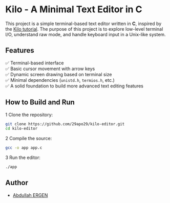 
# Kilo - A Minimal Text Editor in C

This project is a simple terminal-based text editor written in **C**, inspired by the [Kilo tutorial](https://viewsourcecode.org/snaptoken/kilo/).
The purpose of this project is to explore low-level terminal I/O, understand raw mode, and handle keyboard input in a Unix-like system.

## Features

✅ Terminal-based interface  
✅ Basic cursor movement with arrow keys  
✅ Dynamic screen drawing based on terminal size  
✅ Minimal dependencies (`unistd.h`, `termios.h`, etc.)  
✅ A solid foundation to build more advanced text editing features

## How to Build and Run

1️ Clone the repository:

```bash
git clone https://github.com/29apo29/kilo-editor.git
cd kilo-editor
```

2️ Compile the source:

```bash
gcc -o app app.c
```

3️ Run the editor:

```bash
./app
```
 

## Author

- [Abdullah ERGEN](https://x.com/29apo29)
